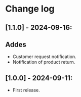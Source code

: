 # Change log

## [1.1.0] - 2024-09-16:
## Addes
- Customer request notification.
- Notification of product return.

## [1.0.0] - 2024-09-11:
- First release.
